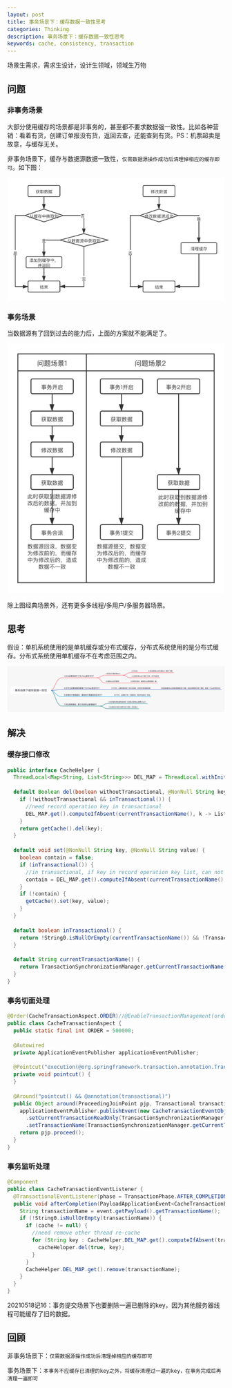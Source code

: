 ```yaml
---
layout: post
title: 事务场景下：缓存数据一致性思考
categories: Thinking
description: 事务场景下：缓存数据一致性思考
keywords: cache, consistency, transaction
---
```


场景生需求，需求生设计，设计生领域，领域生万物

## 问题
### 非事务场景
大部分使用缓存的场景都是非事务的，甚至都不要求数据强一致性。比如各种营销：看着有货，创建订单报没有货，返回去查，还能查到有货。PS：机票超卖是故意，与缓存无关。

非事务场景下，缓存与数据源数据一致性，`仅需数据源操作成功后清理掉相应的缓存即可`。如下图：

![](/images/posts/2021/05/cache-data-consistency-1.png)
 
### 事务场景
当数据源有了回到过去的能力后，上面的方案就不能满足了。

![](/images/posts/2021/05/cache-data-consistency-2.png)

除上图经典场景外，还有更多多线程/多用户/多服务器场景。

## 思考
假设：单机系统使用的是单机缓存或分布式缓存，分布式系统使用的是分布式缓存。分布式系统使用单机缓存不在考虑范围之内。

![](/images/posts/2021/05/cache-data-consistency-3.png)

## 解决
### 缓存接口修改
```java
public interface CacheHelper {
  ThreadLocal<Map<String, List<String>>> DEL_MAP = ThreadLocal.withInitial(Map0::newHashMap);//by transaction, by key list

  default Boolean del(boolean withoutTransactional, @NonNull String key) {
    if (!withoutTransactional && inTransactional()) {
      //need record operation key in transactional
      DEL_MAP.get().computeIfAbsent(currentTransactionName(), k -> List0.newArrayList()).add(key);
    }
    return getCache().del(key);
  }

  default void set(@NonNull String key, @NonNull String value) {
    boolean contain = false;
    if (inTransactional()) {
      //in transactional, if key in record operation key list, can not cache
      contain = DEL_MAP.get().computeIfAbsent(currentTransactionName(), k -> List0.newArrayList()).contains(key);
    }
    if (!contain) {
      getCache().set(key, value);
    }
  }

  default boolean inTransactional() {
    return !String0.isNullOrEmpty(currentTransactionName()) && !TransactionSynchronizationManager.isCurrentTransactionReadOnly();
  }

  default String currentTransactionName() {
    return TransactionSynchronizationManager.getCurrentTransactionName();
  }
}
```

### 事务切面处理
```java
@Order(CacheTransactionAspect.ORDER)//@EnableTransactionManagement(order = <this)
public class CacheTransactionAspect {
  public static final int ORDER = 500000;

  @Autowired
  private ApplicationEventPublisher applicationEventPublisher;

  @Pointcut("execution(@org.springframework.transaction.annotation.Transactional * *..*.*(..))")
  private void pointcut() {
  }

  @Around("pointcut() && @annotation(transactional)")
  public Object around(ProceedingJoinPoint pjp, Transactional transactional) throws Throwable {
    applicationEventPublisher.publishEvent(new CacheTransactionEventObject().setReadOnly(transactional.readOnly())
      .setCurrentTransactionReadOnly(TransactionSynchronizationManager.isCurrentTransactionReadOnly())
      .setTransactionName(TransactionSynchronizationManager.getCurrentTransactionName()));
    return pjp.proceed();
  }
}
```

### 事务监听处理
```java
@Component
public class CacheTransactionEventListener {
  @TransactionalEventListener(phase = TransactionPhase.AFTER_COMPLETION)
  public void afterCompletion(PayloadApplicationEvent<CacheTransactionEventObject> event) {
    String transactionName = event.getPayload().getTransactionName();
    if (!String0.isNullOrEmpty(transactionName)) {
      if (cache != null) {
        //need remove other thread re-cache
        for (String key : CacheHelper.DEL_MAP.get().computeIfAbsent(transactionName, k -> List0.newArrayList())) {
          cacheHeloper.del(true, key);
        }
      }
      CacheHelper.DEL_MAP.get().remove(transactionName);
    }
  }
}
```


20210518记16：事务提交场景下也要删除一遍已删除的key，因为其他服务器线程可能缓存了旧的数据。

## 回顾
非事务场景下：`仅需数据源操作成功后清理掉相应的缓存即可`

事务场景下：`本事务不应缓存已清理的key之外，将缓存清理过一遍的key，在事务完成后再清理一遍即可`
